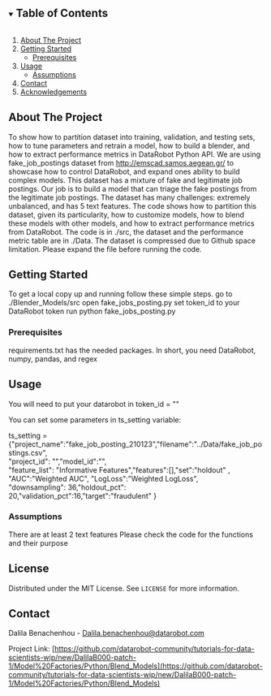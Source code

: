 <!--
*** Thanks for checking out the Best-README-Template. If you have a suggestion
*** that would make this better, please fork the repo and create a pull request
*** or simply open an issue with the tag "enhancement".
*** Thanks again! Now go create something AMAZING! :D
***
***
***
*** To avoid retyping too much info. Do a search and replace for the following:
*** github_username, repo_name, twitter_handle, email, project_title, project_description
-->



<!-- PROJECT SHIELDS -->
<!--
*** I'm using markdown "reference style" links for readability.
*** Reference links are enclosed in brackets [ ] instead of parentheses ( ).
*** See the bottom of this document for the declaration of the reference variables
*** for contributors-url, forks-url, etc. This is an optional, concise syntax you may use.
*** https://www.markdownguide.org/basic-syntax/#reference-style-links
-->








<!-- TABLE OF CONTENTS -->
<details open="open">
  <summary><h2 style="display: inline-block">Table of Contents</h2></summary>
  <ol>
    <li>
      <a href="#about-the-project">About The Project</a>
    </li>
    <li>
      <a href="#getting-started">Getting Started</a>
      <ul>
        <li><a href="#prerequisites">Prerequisites</a></li>
      </ul>
    </li>
    <li><a href="#usage">Usage</a>
      <ul>
        <li><a href="Assumptions">Assumptions</a></li>
      </ul>
    </li>
    <li><a href="#contact">Contact</a></li>
    <li><a href="#acknowledgements">Acknowledgements</a></li>
  </ol>
</details>



<!-- ABOUT THE PROJECT -->
## About The Project

To show how to partition dataset into training, validation, and testing sets, how to tune parameters and retrain a model, how to build a blender, and how to extract performance metrics in DataRobot Python API.
We are using fake_job_postings dataset from http://emscad.samos.aegean.gr/ to showcase how to control DataRobot, and expand ones ability to build complex models.  This dataset has a mixture of fake and legitimate job postings.  Our job is to build a model that can triage the fake postings from the legitimate job postings.  The dataset has many challenges:  extremely unbalanced, and has 5 text features.  The code shows how to partition this dataset, given its particularity, how to customize models, how to blend these models with other models, and how to extract performance metrics from DataRobot. 
The code is in ./src, the dataset and the performance metric table are in ./Data.  The dataset is compressed due to Github space limitation. Please expand the file before running the code.  





<!-- GETTING STARTED -->
## Getting Started

To get a local copy up and running follow these simple steps.
go to 
    ./Blender_Models/src
open fake_jobs_posting.py
set token_id to your DataRobot token
run
    python fake_jobs_posting.py 
### Prerequisites
requirements.txt has the needed packages.  In short, you need DataRobot, numpy, pandas, and regex


<!-- USAGE EXAMPLES -->
## Usage

You will need to put your datarobot in 
token_id = ""

You can set some parameters in  ts_setting variable:

ts_setting = {"project_name":"fake_job_posting_210123","filename":"../Data/fake_job_postings.csv",     \
              "project_id": "","model_id":"",     \
              "feature_list": "Informative Features","features":[],"set":"holdout" , \
              "AUC":"Weighted AUC", "LogLoss":"Weighted LogLoss",                                    \
              "downsampling": 36,"holdout_pct": 20,"validation_pct":16,"target":"fraudulent" }


### Assumptions 

There are at least 2 text features
Please check the code for the functions and their purpose  



<!-- LICENSE -->
## License

Distributed under the MIT License. See `LICENSE` for more information.



<!-- CONTACT -->
## Contact

Dalila Benachenhou - Dalila.benachenhou@datarobot.com

Project Link: [https://github.com/datarobot-community/tutorials-for-data-scientists-wip/new/DalilaB000-patch-1/Model%20Factories/Python/Blend_Models](https://github.com/datarobot-community/tutorials-for-data-scientists-wip/new/DalilaB000-patch-1/Model%20Factories/Python/Blend_Models)







<!-- MARKDOWN LINKS & IMAGES -->
<!-- https://www.markdownguide.org/basic-syntax/#reference-style-links -->
[contributors-shield]: https://img.shields.io/github/contributors/github_username/repo.svg?style=for-the-badge
[contributors-url]: https://github.com/github_username/repo/graphs/contributors
[forks-shield]: https://img.shields.io/github/forks/github_username/repo.svg?style=for-the-badge
[forks-url]: https://github.com/github_username/repo/network/members
[stars-shield]: https://img.shields.io/github/stars/github_username/repo.svg?style=for-the-badge
[stars-url]: https://github.com/github_username/repo/stargazers
[issues-shield]: https://img.shields.io/github/issues/github_username/repo.svg?style=for-the-badge
[issues-url]: https://github.com/github_username/repo/issues
[license-shield]: https://img.shields.io/github/license/github_username/repo.svg?style=for-the-badge
[license-url]: https://github.com/github_username/repo/blob/master/LICENSE.txt
[linkedin-shield]: https://img.shields.io/badge/-LinkedIn-black.svg?style=for-the-badge&logo=linkedin&colorB=555
[linkedin-url]: https://linkedin.com/in/github_username
